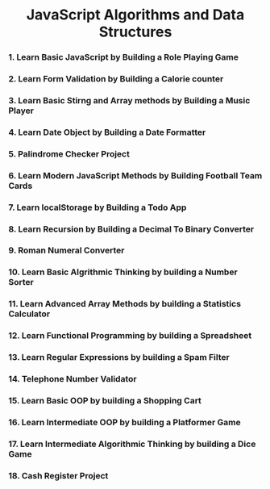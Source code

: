 <h1 align="center">JavaScript Algorithms and Data Structures</h1>
<h3>1. Learn Basic JavaScript by Building a Role Playing Game</h3>
<h3>2. Learn Form Validation by Building a Calorie counter</h3>
<h3>3. Learn Basic Stirng and Array methods by Building a Music Player</h3>
<h3>4. Learn Date Object by Building a Date Formatter</h3>
<h3>5. Palindrome Checker Project</h3>
<h3>6. Learn Modern JavaScript Methods by Building Football Team Cards</h3>
<h3>7. Learn localStorage by Building a Todo App</h3>
<h3>8. Learn Recursion by Building a Decimal To Binary Converter</h3>
<h3>9. Roman Numeral Converter</h3>
<h3>10. Learn Basic Algrithmic Thinking by building a Number Sorter</h3>
<h3>11. Learn Advanced Array Methods by building a Statistics Calculator</h3>
<h3>12. Learn Functional Programming by building a Spreadsheet</h3>
<h3>13. Learn Regular Expressions by building a Spam Filter</h3>
<h3>14. Telephone Number Validator</h3>
<h3>15. Learn Basic OOP by building a Shopping Cart</h3>
<h3>16. Learn Intermediate OOP by building a Platformer Game</h3>
<h3>17. Learn Intermediate Algorithmic Thinking by building a Dice Game</h3>
<h3>18. Cash Register Project</h3>
